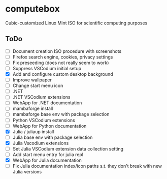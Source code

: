 # computebox
Cubic-customized Linux Mint ISO for scientific computing purposes

## ToDo

- [ ] Document creation ISO procedure with screenshots
- [ ] Firefox search engine, cookies, privacy settings
- [ ] Fix preseeding (does not really seem to work)
- [ ] Suppress VSCodium initial setup
- [x] Add and configure custom desktop background
- [ ] Improve wallpaper
- [ ] Change start menu icon
- [ ] .NET
- [ ] .NET VSCodium extensions
- [ ] WebApp for .NET documentation
- [ ] mambaforge install
- [ ] mambaforge base env with package selection
- [ ] Python VSCodium extensions
- [ ] WebApp for Python documentation
- [x] Julia / juliaup install
- [ ] Julia base env with package selection
- [x] Julia Vscodium extensions
- [ ] Set Julia VSCodium extension data collection setting
- [ ] Add start menu entry for julia repl
- [x] WebApp for Julia documentation
- [ ] Fix Julia documentation index/icon paths s.t. they don't break with new Julia versions